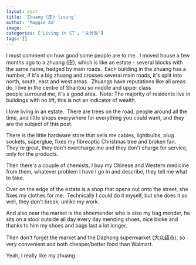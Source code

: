 ```yaml
---
layout: post
title: 'Zhuang (庄) living'
author: 'Maggie Ad'
image: ''
categories: ['Living in ST', '未分类']
tags: []
---
```


I must comment on how good some people are to me.  I moved house a few months ago to a zhuang (庄), which is like an estate - several blocks with the same name, hedged by main roads.  Each building in the zhuang has a number, if it's a big zhuang and crosses several main roads, it's split into north, south, east and west areas.  Zhuangs have reputations like all areas do, I live in the centre of Shantou so middle and upper class people surround me, it's a good area.  Note: The majority of residents live in buildings with no lift, this is not an indicator of wealth.

I love living in an estate.  There are trees on the road, people around all the time, and little shops everywhere for everything you could want, and they are the subject of this post. 

There is the little hardware store that sells me cables, lightbulbs, plug sockets, superglue, fixes my fibreoptic Christmas tree and broken fan.  They're great, they don't overcharge me and they don't charge for service, only for the products.

Then there's a couple of chemists, I buy my Chinese and Western medicine from them, whatever problem I have I go in and describe, they tell me what to take.

Over on the edge of the estate is a shop that opens out onto the street, she fixes my clothes for me.  Technically I could do it myself, but she does it so well, they don't break, unlike my work.

And also near the market is the shoemender who is also my bag mender, he sits on a stool outside all day every day mending shoes, nice bloke and thanks to him my shoes and bags last a lot longer.

Then don't forget the market and the Dazhong supermarket (大众超市), so very convenient and both cheaper/better food than Walmart.

Yeah, I really like my zhuang.